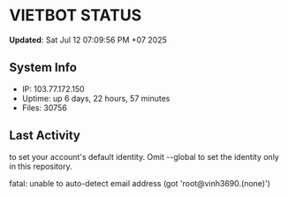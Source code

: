 # VIETBOT STATUS
**Updated**: Sat Jul 12 07:09:56 PM +07 2025

## System Info
- IP: 103.77.172.150
- Uptime: up 6 days, 22 hours, 57 minutes
- Files: 30756

## Last Activity

to set your account's default identity.
Omit --global to set the identity only in this repository.

fatal: unable to auto-detect email address (got 'root@vinh3690.(none)')
